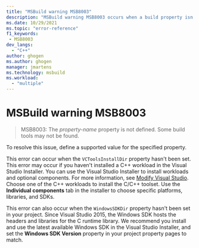 ```yaml
---
title: "MSBuild warning MSB8003"
description: "MSBuild warning MSB8003 occurs when a build property isn't defined. Some build tools may not be found."
ms.date: 10/29/2021
ms.topic: "error-reference"
f1_keywords:
 - MSB8003
dev_langs:
  - "C++"
author: ghogen
ms.author: ghogen
manager: jmartens
ms.technology: msbuild
ms.workload:
  - "multiple"
---
```

# MSBuild warning MSB8003

> MSB8003: The *property-name* property is not defined. Some build tools may not be found.

To resolve this issue, define a supported value for the specified property.

This error can occur when the `VCToolsInstallDir` property hasn't been set. This error may occur if you haven't installed a C++ workload in the Visual Studio Installer. You can use the Visual Studio Installer to install workloads and optional components. For more information, see [Modify Visual Studio](../../install/modify-visual-studio.md). Choose one of the C++ workloads to install the C/C++ toolset. Use the **Individual components** tab in the installer to choose specific platforms, libraries, and SDKs.

This error can also occur when the `WindowsSDKDir` property hasn't been set in your project. Since Visual Studio 2015, the Windows SDK hosts the headers and libraries for the C runtime library. We recommend you install and use the latest available Windows SDK in the Visual Studio Installer, and set the **Windows SDK Version** property in your project property pages to match.
